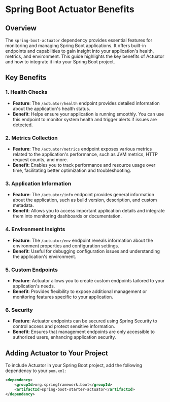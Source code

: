 # Spring Boot Actuator Benefits

## Overview

The `spring-boot-actuator` dependency provides essential features for monitoring and managing Spring Boot applications. It offers built-in endpoints and capabilities to gain insight into your application's health, metrics, and environment. This guide highlights the key benefits of Actuator and how to integrate it into your Spring Boot project.

## Key Benefits

### 1. **Health Checks**
   - **Feature**: The `/actuator/health` endpoint provides detailed information about the application's health status.
   - **Benefit**: Helps ensure your application is running smoothly. You can use this endpoint to monitor system health and trigger alerts if issues are detected.

### 2. **Metrics Collection**
   - **Feature**: The `/actuator/metrics` endpoint exposes various metrics related to the application's performance, such as JVM metrics, HTTP request counts, and more.
   - **Benefit**: Enables you to track performance and resource usage over time, facilitating better optimization and troubleshooting.

### 3. **Application Information**
   - **Feature**: The `/actuator/info` endpoint provides general information about the application, such as build version, description, and custom metadata.
   - **Benefit**: Allows you to access important application details and integrate them into monitoring dashboards or documentation.

### 4. **Environment Insights**
   - **Feature**: The `/actuator/env` endpoint reveals information about the environment properties and configuration settings.
   - **Benefit**: Useful for debugging configuration issues and understanding the application's environment.

### 5. **Custom Endpoints**
   - **Feature**: Actuator allows you to create custom endpoints tailored to your application's needs.
   - **Benefit**: Provides flexibility to expose additional management or monitoring features specific to your application.

### 6. **Security**
   - **Feature**: Actuator endpoints can be secured using Spring Security to control access and protect sensitive information.
   - **Benefit**: Ensures that management endpoints are only accessible to authorized users, enhancing application security.

## Adding Actuator to Your Project

To include Actuator in your Spring Boot project, add the following dependency to your `pom.xml`:

```xml
<dependency>
    <groupId>org.springframework.boot</groupId>
    <artifactId>spring-boot-starter-actuator</artifactId>
</dependency>
